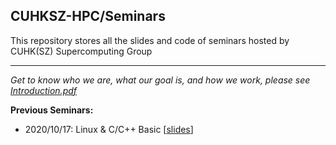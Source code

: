 ## CUHKSZ-HPC/Seminars

This repository stores all the slides and code of seminars hosted by CUHK(SZ) Supercomputing Group

---

*Get to know who we are, what our goal is, and how we work, please see [Introduction.pdf](https://github.com/CUHKSZ-HPC/Seminars/blob/main/SCIntroduction.pdf)*

**Previous Seminars:**

- 2020/10/17: Linux & C/C++ Basic \[[slides](https://github.com/CUHKSZ-HPC/Seminars/blob/main/2020/2020-10-1-SIMD/SIMDseminar.pdf)\]

